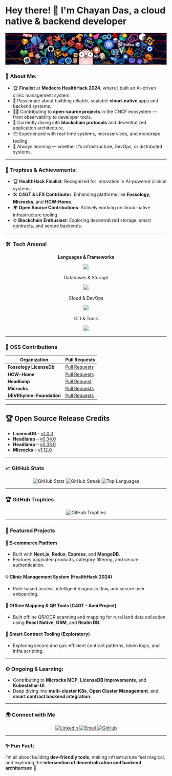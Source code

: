 # Hey there! 👋 I'm Chayan Das, a cloud native & backend developer

<p align="center">
    <img src="./header_1.png" alt="Header Image">
</p>

### 🚀 About Me:
- 🏆 **Finalist** at **Medecro HealthHack 2024**, where I built an AI-driven clinic management system.
- 🔧 Passionate about building reliable, scalable **cloud-native** apps and backend systems.
- 🧑‍💻 Contributing to **open-source projects** in the CNCF ecosystem — from observability to developer tools.
- 🌱 Currently diving into **blockchain protocols** and decentralized application architecture.
- 📦 Experienced with real-time systems, microservices, and monorepo tooling.
- 🧠 Always learning — whether it’s infrastructure, DevOps, or distributed systems.

---

### 🏅 Trophies & Achievements:
- 🏆 **HealthHack Finalist**: Recognized for innovation in AI-powered clinical systems.
- 🛠️ **C4GT & LFX Contributor**: Enhancing platforms like **Fossology**, **Microcks**, and **HCW-Home**.
- 🌍 **Open Source Contributions**: Actively working on cloud-native infrastructure tooling.
- ⚙️ **Blockchain Enthusiast**: Exploring decentralized storage, smart contracts, and secure backends.

---
<h3>🛠️&nbsp;&nbsp;Tech Arsenal</h3>

<div align="center">

**Languages & Frameworks**  
<p> <img src="https://skillicons.dev/icons?i=go,js,ts,angular,react,nextjs,redux,nestjs,nodejs,express,html,css,kafka&perline=8" /> </p>
Databases & Storage

<p> <img src="https://skillicons.dev/icons?i=postgresql,mongodb,redis,supabase,prisma,mysql&perline=7" /> </p>
Cloud & DevOps

<p> <img src="https://skillicons.dev/icons?i=aws,vercel,netlify,docker,kubernetes,githubactions,git,postman,figma&perline=8" /> </p>
CLI & Tools

<p> <img src="https://skillicons.dev/icons?i=linux,bash,powershell,vim&perline=8" /></p>

</div>

---



### 🌟 OSS Contributions

| Organization              | Pull Requests                                                                                     |
|---------------------------|-------------------------------------------------------------------------------------------------|
| **Fossology LicenseDb**    | [Pull Requests](https://github.com/fossology/LicenseDb/issues?q=is%3Apr%20state%3Aopen%20author%3AChayanDass)     |
| **HCW-Home**               | [Pull Requests](https://github.com/HCW-home/hcw-home/issues?q=is%3Apr+is%3Aopen+author%3AChayanDass)   |
| **Headlamp**                | [Pull Request](https://github.com/kubernetes-sigs/headlamp/issues?q=is%3Apr+author%3AChayanDass)|
| **Microcks**               | [Pull Requests](https://github.com/microcks/microcks/pulls?q=is%3Apr+author%3AChayanDass+is%3Aclosed)   |
| **DEVRhylme-Foundation**   | [Pull Requests](https://github.com/DEVRhylme-Foundation/new-website/issues?q=is%3Apr+is%3Aopen+author%3AChayanDass)|

---
## 🏆 Open Source Release Credits

- **LicenseDB** – [v1.0.0](https://github.com/fossology/LicenseDb/releases/tag/1.0.0)
- **Headlamp** – [v0.34.0](https://github.com/kubernetes-sigs/headlamp/releases/tag/v0.34.0)
- **Headlamp** – [v0.33.0](https://github.com/kubernetes-sigs/headlamp/releases/tag/v0.33.0)
- **Microcks** – [v1.12.0](https://github.com/microcks/microcks/releases/tag/1.12.0)

---

### 📈 GitHub Stats

<p align="center">
  <img src="https://github-readme-stats.vercel.app/api?username=ChayanDass&show_icons=true&theme=radical" alt="GitHub Stats"/>
  <img src="https://github-readme-streak-stats.herokuapp.com/?user=ChayanDass&theme=radical" alt="GitHub Streak"/>
  <img src="https://github-readme-stats.vercel.app/api/top-langs/?username=ChayanDass&layout=compact&theme=radical" alt="Top Languages"/>
</p>

---

### 🏆 GitHub Trophies

<p align="center">
  <img src="https://github-profile-trophy.vercel.app/?username=ChayanDass&theme=radical&margin-w=15&margin-h=15" alt="GitHub Trophies"/>
</p>

---

### 🌟 Featured Projects

#### 🔧 **E-commerce Platform**
- Built with **Next.js**, **Redux**, **Express**, and **MongoDB**.
- Features paginated products, category filtering, and secure authentication.

#### 💡 **Clinic Management System (HealthHack 2024)**
- Role-based access, intelligent diagnosis flow, and secure user onboarding.

#### 🧭 **Offline Mapping & QR Tools (C4GT - Avni Project)**
- Built offline QR/OCR scanning and mapping for rural land data collection using **React Native**, **OSM**, and **Realm DB**.

#### 🔗 **Smart Contract Tooling (Exploratory)**
- Exploring secure and gas-efficient contract patterns, token logic, and infra scripting.

---

### ⚙️ Ongoing & Learning:

- Contributing to **Microcks MCP**, **LicenseDB Improvements**, and **Kubestellar-UI**.
- Deep diving into **multi-cluster K8s**, **Open Cluster Management**, and **smart contract backend integration**.

---

### 🌍 Connect with Me

<p align="center">
  <a href="https://www.linkedin.com/in/chayan8837/">
    <img src="https://img.shields.io/badge/LinkedIn-%230077B5.svg?style=for-the-badge&logo=linkedin&logoColor=white" alt="LinkedIn"/>
  </a>
  <a href="mailto:daschayan8837@gmail.com">
    <img src="https://img.shields.io/badge/Email-%23D14836.svg?style=for-the-badge&logo=gmail&logoColor=white" alt="Email"/>
  </a>
  <a href="https://github.com/ChayanDass">
    <img src="https://img.shields.io/badge/GitHub-%23121011.svg?style=for-the-badge&logo=github&logoColor=white" alt="GitHub"/>
  </a>
</p>

---

### ✨ Fun Fact:
I’m all about building **dev-friendly tools**, making infrastructure feel magical, and exploring the **intersection of decentralization and backend architecture** 🚀

